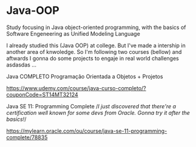 # Java-OOP
Study focusing in Java object-oriented programming, with the basics of Software Engeneering as Unified Modeling Language

I already studied this (Java OOP) at college. But I've made a intership in another area of knwoledge.
So I'm following two courses (bellow) and aftwards I gonna do some projects to engaje in real world challenges asdasdas ...




Java COMPLETO Programação Orientada a Objetos + Projetos

https://www.udemy.com/course/java-curso-completo/?couponCode=ST14MT32124

Java SE 11: Programming Complete
/*I just discovered that there're a certification well known for some devs from Oracle. Gonna try it after the basics!*/

https://mylearn.oracle.com/ou/course/java-se-11-programming-complete/78835

